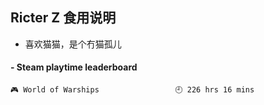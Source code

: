 ## Ricter Z 食用说明
- 喜欢猫猫，是个冇猫孤儿

<!-- steam-box start -->
#### - Steam playtime leaderboard
```text
🎮 World of Warships                 🕘 226 hrs 16 mins
```
<!-- Powered by https://github.com/YouEclipse/steam-box . -->
<!-- steam-box end -->
